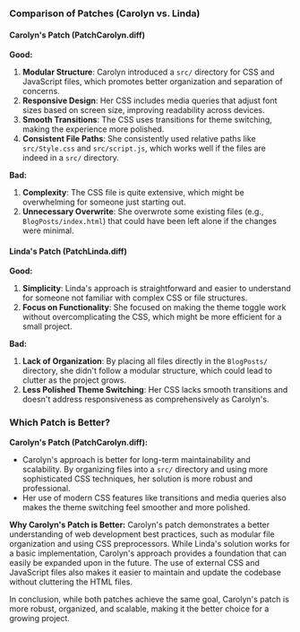 

### Comparison of Patches (Carolyn vs. Linda)

#### Carolyn's Patch (PatchCarolyn.diff)
**Good:**
1. **Modular Structure**: Carolyn introduced a `src/` directory for CSS and JavaScript files, which promotes better organization and separation of concerns.
2. **Responsive Design**: Her CSS includes media queries that adjust font sizes based on screen size, improving readability across devices.
3. **Smooth Transitions**: The CSS uses transitions for theme switching, making the experience more polished.
4. **Consistent File Paths**: She consistently used relative paths like `src/Style.css` and `src/script.js`, which works well if the files are indeed in a `src/` directory.

**Bad:**
1. **Complexity**: The CSS file is quite extensive, which might be overwhelming for someone just starting out.
2. **Unnecessary Overwrite**: She overwrote some existing files (e.g., `BlogPosts/index.html`) that could have been left alone if the changes were minimal.

#### Linda's Patch (PatchLinda.diff)
**Good:**
1. **Simplicity**: Linda's approach is straightforward and easier to understand for someone not familiar with complex CSS or file structures.
2. **Focus on Functionality**: She focused on making the theme toggle work without overcomplicating the CSS, which might be more efficient for a small project.

**Bad:**
1. **Lack of Organization**: By placing all files directly in the `BlogPosts/` directory, she didn't follow a modular structure, which could lead to clutter as the project grows.
2. **Less Polished Theme Switching**: Her CSS lacks smooth transitions and doesn't address responsiveness as comprehensively as Carolyn's.

### Which Patch is Better?
**Carolyn's Patch (PatchCarolyn.diff):**
- Carolyn's approach is better for long-term maintainability and scalability. By organizing files into a `src/` directory and using more sophisticated CSS techniques, her solution is more robust and professional.
- Her use of modern CSS features like transitions and media queries also makes the theme switching feel smoother and more polished.

**Why Carolyn's Patch is Better:**
Carolyn's patch demonstrates a better understanding of web development best practices, such as modular file organization and using CSS preprocessors. While Linda's solution works for a basic implementation, Carolyn's approach provides a foundation that can easily be expanded upon in the future. The use of external CSS and JavaScript files also makes it easier to maintain and update the codebase without cluttering the HTML files.

In conclusion, while both patches achieve the same goal, Carolyn's patch is more robust, organized, and scalable, making it the better choice for a growing project.
